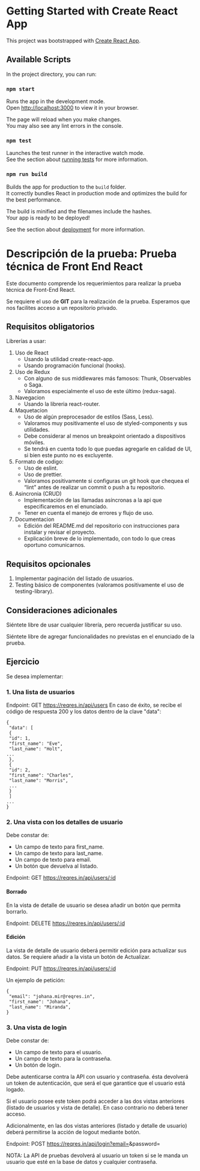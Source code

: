 # Getting Started with Create React App

This project was bootstrapped with [Create React App](https://github.com/facebook/create-react-app).

## Available Scripts

In the project directory, you can run:

### `npm start`

Runs the app in the development mode.\
Open [http://localhost:3000](http://localhost:3000) to view it in your browser.

The page will reload when you make changes.\
You may also see any lint errors in the console.

### `npm test`

Launches the test runner in the interactive watch mode.\
See the section about [running tests](https://facebook.github.io/create-react-app/docs/running-tests) for more information.

### `npm run build`

Builds the app for production to the `build` folder.\
It correctly bundles React in production mode and optimizes the build for the best performance.

The build is minified and the filenames include the hashes.\
Your app is ready to be deployed!

See the section about [deployment](https://facebook.github.io/create-react-app/docs/deployment) for more information.


# Descripción de la prueba: Prueba técnica de Front End React #
Este documento comprende los requerimientos para realizar la prueba técnica de Front-End React.

Se requiere el uso de **GIT** para la realización de la prueba. Esperamos que nos facilites acceso a un repositorio privado.

## Requisitos obligatorios ## 
Librerías a usar:
1. Uso de React
    * Usando la utilidad create-react-app.
    * Usando programación funcional (hooks).
2. Uso de Redux
    * Con alguno de sus middlewares más famosos: Thunk, Observables o Saga.
    * Valoramos especialmente el uso de este último (redux-saga).
3. Navegacion
    * Usando la libreria react-router.
4. Maquetacion
    * Uso de algún preprocesador de estilos (Sass, Less).
    * Valoramos muy positivamente el uso de styled-components y sus utilidades.
    * Debe considerar al menos un breakpoint orientado a dispositivos móviles.
    * Se tendrá en cuenta todo lo que puedas agregarle en calidad de UI, si bien este punto no es excluyente.
5. Formato de codigo:
    * Uso de eslint.
    * Uso de prettier.
    * Valoramos positivamente si configuras un git hook que chequea el “lint" antes de realizar un commit o push a tu repositorio.
6. Asincronia (CRUD)
    * Implementación de las llamadas asíncronas a la api que especificaremos en el enunciado.
    * Tener en cuenta el manejo de errores y flujo de uso.
7. Documentacion
    * Edición del README.md del repositorio con instrucciones para instalar y revisar el proyecto.
    * Explicación breve de lo implementado, con todo lo que creas oportuno comunicarnos.

## Requisitos opcionales ##
1. Implementar paginación del listado de usuarios.
2. Testing básico de componentes (valoramos positivamente el uso de testing-library).

## Consideraciones adicionales ##
Siéntete libre de usar cualquier librería, pero recuerda justificar su uso.

Siéntete libre de agregar funcionalidades no previstas en el enunciado de la prueba.

## Ejercicio ##
Se desea implementar:
### 1. Una lista de usuarios ###

Endpoint: GET https://reqres.in/api/users
En caso de éxito, se recibe el código de respuesta 200 y los datos dentro de la clave "data":
```
{
 "data": [
 {
 "id": 1,
 "first_name": "Eve",
 "last_name": "Holt",
...
 },
 {
 "id": 2,
 "first_name": "Charles",
 "last_name": "Morris",
 ...
 }
 ]
...
}
```
### 2. Una vista con los detalles de usuario ###

Debe constar de:
* Un campo de texto para first_name.
* Un campo de texto para last_name.
* Un campo de texto para email.
* Un botón que devuelva al listado.

Endpoint: GET https://reqres.in/api/users/:id

#### Borrado ####
En la vista de detalle de usuario se desea añadir un botón que permita borrarlo.

Endpoint: DELETE https://reqres.in/api/users/:id

#### Edición ####
La vista de detalle de usuario deberá permitir edición para actualizar sus datos. Se requiere añadir a la vista un botón de Actualizar.

Endpoint: PUT https://reqres.in/api/users/:id

Un ejemplo de petición:
```
{
 "email": "johana.mir@reqres.in",
 "first_name": "Johana",
 "last_name": "Miranda",
}
```
### 3. Una vista de login ###

Debe constar de:
* Un campo de texto para el usuario.
* Un campo de texto para la contraseña.
* Un botón de login.

Debe autenticarse contra la API con usuario y contraseña. ésta devolverá un token de autenticación, que será el que garantice que el usuario está logado.

Si el usuario posee este token podrá acceder a las dos vistas anteriores (listado de usuarios y vista de detalle). En caso contrario no deberá tener acceso.

Adicionalmente, en las dos vistas anteriores (listado y detalle de usuario) deberá permitirse la acción de logout mediante botón.

Endpoint: POST https://reqres.in/api/login?email=<email>&password=<password>

NOTA: La API de pruebas devolverá al usuario un token si se le manda un usuario que esté en la base de datos y cualquier contraseña.